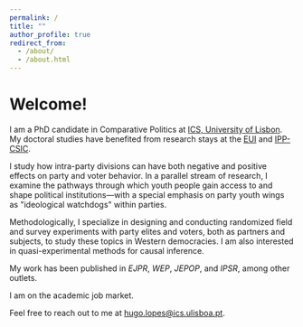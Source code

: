 ```yaml
---
permalink: /
title: ""
author_profile: true
redirect_from: 
  - /about/
  - /about.html
---
```


Welcome!
======

I am a PhD candidate in Comparative Politics at [ICS, University of Lisbon](https://www.ics.ulisboa.pt/). My doctoral studies have benefited from research stays at the [EUI](https://www.eui.eu/en/academic-units/political-and-social-sciences) and [IPP-CSIC](https://ipp.csic.es/en/about-ipp).

I study how intra-party divisions can have both negative and positive effects on party and voter behavior. In a parallel stream of research, I examine the pathways through which youth people gain access to and shape political institutions—with a special emphasis on party youth wings as "ideological watchdogs" within parties. 

Methodologically, I specialize in designing and conducting randomized field and survey experiments with party elites and voters, both as partners and subjects, to study these topics in Western democracies. I am also interested in quasi-experimental methods for causal inference. 

My work has been published in <i>EJPR</i>, <i>WEP</i>, <i>JEPOP</i>, and <i>IPSR</i>, among other outlets.

<!-- 
 can have both negative and positive effects on both party and voter behavior I am also interested in how minorities and marginalized groups gain access to political institutions and engage with them — especially the youth. 
I use fieldwork and experiments with political elites and party members or voters, either as partners or subjects, to study these topics in Western democracies. 
My thesis explores how intra-party divisions affect political behavior. I study political parties, political representation, elections, and political attitudes and behavior, with a broad interest in the role of youth in politics. 
-->

I am on the academic job market. 

Feel free to reach out to me at [hugo.lopes@ics.ulisboa.pt](hugo.lopes@ics.ulisboa.pt).
